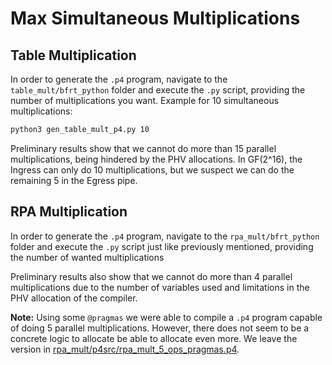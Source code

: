 # Max Simultaneous Multiplications

## Table Multiplication

In order to generate the `.p4` program, navigate to the `table_mult/bfrt_python` folder and execute the `.py` script, providing the number of multiplications you want. Example for 10 simultaneous multiplications:

```bash
python3 gen_table_mult_p4.py 10
```

Preliminary results show that we cannot do more than 15 parallel multiplications, being hindered by the PHV allocations. In GF(2^16), the Ingress can only do 10 multiplications, but we suspect we can do the remaining 5 in the Egress pipe.

## RPA Multiplication

In order to generate the `.p4` program, navigate to the `rpa_mult/bfrt_python` folder and execute the `.py` script just like previously mentioned, providing the number of wanted multiplications

Preliminary results also show that we cannot do more than 4 parallel multiplications due to the number of variables used and limitations in the PHV allocation of the compiler.

**Note:** Using some `@pragmas` we were able to compile a `.p4` program capable of doing 5 parallel multiplications. However, there does not seem to be a concrete logic to allocate be able to allocate even more. We leave the version in [rpa_mult/p4src/rpa_mult_5_ops_pragmas.p4](./rpa_mult/p4src/rpa_mult_5_ops_pragmas.p4).